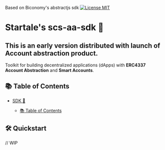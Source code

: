 Based on Biconomy's abstractjs sdk
[![License MIT](https://img.shields.io/badge/License-MIT-blue?&style=flat)](./LICENSE) 


# Startale's scs-aa-sdk 🚀
## This is an early version distributed with launch of Account abstraction product.

Toolkit for building decentralized applications (dApps) with **ERC4337 Account Abstraction** and **Smart Accounts**.

## 📚 Table of Contents

- [SDK 🚀](#sdk-)

  - [📚 Table of Contents](#-table-of-contents)

## 🛠️ Quickstart

// WIP


